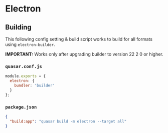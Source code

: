 # Electron

## Building

This following config setting & build script works to build for all formats
using `electron-builder`.

**IMPORTANT:** Works only after upgrading builder to version 22 2 0 or higher.

### `quasar.conf.js`

```js
module.exports = {
  electron: {
    bundler: 'builder'
  }
};
```

### `package.json`

```json
{
  "build:app": "quasar build -m electron --target all"
}
```
